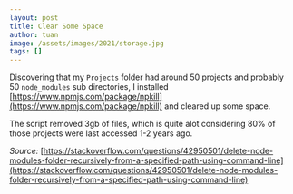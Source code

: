 ```yaml
---
layout: post
title: Clear Some Space
author: tuan
image: /assets/images/2021/storage.jpg
tags: []
---
```


Discovering that my `Projects` folder had around 50 projects and probably 50 `node_modules` sub directories, I installed [https://www.npmjs.com/package/npkill](https://www.npmjs.com/package/npkill) and cleared up some space.

The script removed 3gb of files, which is quite alot considering 80% of those projects were last accessed 1-2 years ago.

*Source:* [https://stackoverflow.com/questions/42950501/delete-node-modules-folder-recursively-from-a-specified-path-using-command-line](https://stackoverflow.com/questions/42950501/delete-node-modules-folder-recursively-from-a-specified-path-using-command-line)
